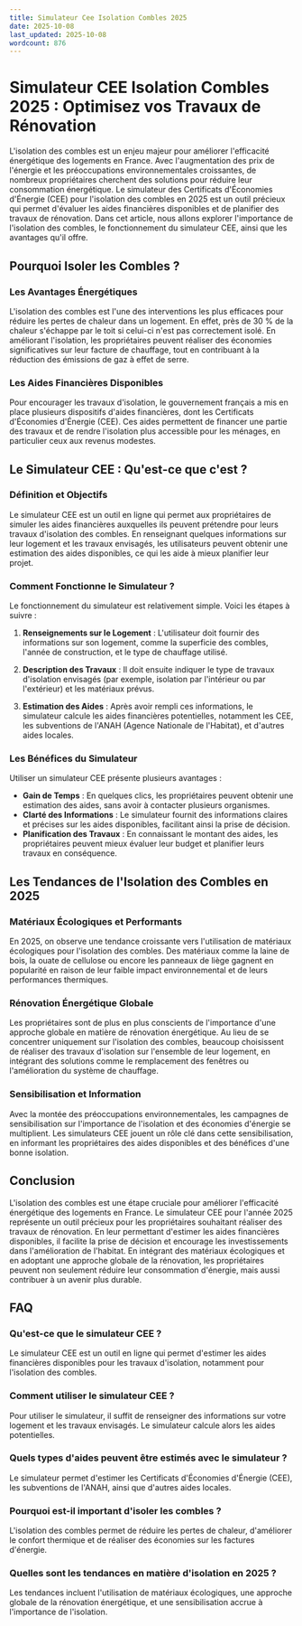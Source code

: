 ```yaml
---
title: Simulateur Cee Isolation Combles 2025
date: 2025-10-08
last_updated: 2025-10-08
wordcount: 876
---
```


# Simulateur CEE Isolation Combles 2025 : Optimisez vos Travaux de Rénovation

L'isolation des combles est un enjeu majeur pour améliorer l'efficacité énergétique des logements en France. Avec l'augmentation des prix de l'énergie et les préoccupations environnementales croissantes, de nombreux propriétaires cherchent des solutions pour réduire leur consommation énergétique. Le simulateur des Certificats d'Économies d'Énergie (CEE) pour l'isolation des combles en 2025 est un outil précieux qui permet d'évaluer les aides financières disponibles et de planifier des travaux de rénovation. Dans cet article, nous allons explorer l'importance de l'isolation des combles, le fonctionnement du simulateur CEE, ainsi que les avantages qu'il offre.

## Pourquoi Isoler les Combles ?

### Les Avantages Énergétiques

L'isolation des combles est l'une des interventions les plus efficaces pour réduire les pertes de chaleur dans un logement. En effet, près de 30 % de la chaleur s'échappe par le toit si celui-ci n'est pas correctement isolé. En améliorant l'isolation, les propriétaires peuvent réaliser des économies significatives sur leur facture de chauffage, tout en contribuant à la réduction des émissions de gaz à effet de serre.

### Les Aides Financières Disponibles

Pour encourager les travaux d'isolation, le gouvernement français a mis en place plusieurs dispositifs d'aides financières, dont les Certificats d'Économies d'Énergie (CEE). Ces aides permettent de financer une partie des travaux et de rendre l'isolation plus accessible pour les ménages, en particulier ceux aux revenus modestes.

## Le Simulateur CEE : Qu'est-ce que c'est ?

### Définition et Objectifs

Le simulateur CEE est un outil en ligne qui permet aux propriétaires de simuler les aides financières auxquelles ils peuvent prétendre pour leurs travaux d'isolation des combles. En renseignant quelques informations sur leur logement et les travaux envisagés, les utilisateurs peuvent obtenir une estimation des aides disponibles, ce qui les aide à mieux planifier leur projet.

### Comment Fonctionne le Simulateur ?

Le fonctionnement du simulateur est relativement simple. Voici les étapes à suivre :

1. **Renseignements sur le Logement** : L'utilisateur doit fournir des informations sur son logement, comme la superficie des combles, l'année de construction, et le type de chauffage utilisé.
   
2. **Description des Travaux** : Il doit ensuite indiquer le type de travaux d'isolation envisagés (par exemple, isolation par l'intérieur ou par l'extérieur) et les matériaux prévus.

3. **Estimation des Aides** : Après avoir rempli ces informations, le simulateur calcule les aides financières potentielles, notamment les CEE, les subventions de l'ANAH (Agence Nationale de l'Habitat), et d'autres aides locales.

### Les Bénéfices du Simulateur

Utiliser un simulateur CEE présente plusieurs avantages :

- **Gain de Temps** : En quelques clics, les propriétaires peuvent obtenir une estimation des aides, sans avoir à contacter plusieurs organismes.
- **Clarté des Informations** : Le simulateur fournit des informations claires et précises sur les aides disponibles, facilitant ainsi la prise de décision.
- **Planification des Travaux** : En connaissant le montant des aides, les propriétaires peuvent mieux évaluer leur budget et planifier leurs travaux en conséquence.

## Les Tendances de l'Isolation des Combles en 2025

### Matériaux Écologiques et Performants

En 2025, on observe une tendance croissante vers l'utilisation de matériaux écologiques pour l'isolation des combles. Des matériaux comme la laine de bois, la ouate de cellulose ou encore les panneaux de liège gagnent en popularité en raison de leur faible impact environnemental et de leurs performances thermiques.

### Rénovation Énergétique Globale

Les propriétaires sont de plus en plus conscients de l'importance d'une approche globale en matière de rénovation énergétique. Au lieu de se concentrer uniquement sur l'isolation des combles, beaucoup choisissent de réaliser des travaux d'isolation sur l'ensemble de leur logement, en intégrant des solutions comme le remplacement des fenêtres ou l'amélioration du système de chauffage.

### Sensibilisation et Information

Avec la montée des préoccupations environnementales, les campagnes de sensibilisation sur l'importance de l'isolation et des économies d'énergie se multiplient. Les simulateurs CEE jouent un rôle clé dans cette sensibilisation, en informant les propriétaires des aides disponibles et des bénéfices d'une bonne isolation.

## Conclusion

L'isolation des combles est une étape cruciale pour améliorer l'efficacité énergétique des logements en France. Le simulateur CEE pour l'année 2025 représente un outil précieux pour les propriétaires souhaitant réaliser des travaux de rénovation. En leur permettant d'estimer les aides financières disponibles, il facilite la prise de décision et encourage les investissements dans l'amélioration de l'habitat. En intégrant des matériaux écologiques et en adoptant une approche globale de la rénovation, les propriétaires peuvent non seulement réduire leur consommation d'énergie, mais aussi contribuer à un avenir plus durable.

## FAQ

### Qu'est-ce que le simulateur CEE ?

Le simulateur CEE est un outil en ligne qui permet d'estimer les aides financières disponibles pour les travaux d'isolation, notamment pour l'isolation des combles.

### Comment utiliser le simulateur CEE ?

Pour utiliser le simulateur, il suffit de renseigner des informations sur votre logement et les travaux envisagés. Le simulateur calcule alors les aides potentielles.

### Quels types d'aides peuvent être estimés avec le simulateur ?

Le simulateur permet d'estimer les Certificats d'Économies d'Énergie (CEE), les subventions de l'ANAH, ainsi que d'autres aides locales.

### Pourquoi est-il important d'isoler les combles ?

L'isolation des combles permet de réduire les pertes de chaleur, d'améliorer le confort thermique et de réaliser des économies sur les factures d'énergie.

### Quelles sont les tendances en matière d'isolation en 2025 ?

Les tendances incluent l'utilisation de matériaux écologiques, une approche globale de la rénovation énergétique, et une sensibilisation accrue à l'importance de l'isolation.